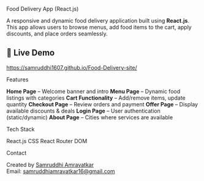  Food Delivery App (React.js)

A responsive and dynamic food delivery application built using **React.js**. This app allows users to browse menus, add food items to the cart, apply discounts, and place orders seamlessly.

## 🚀 Live Demo
https://samruddhi1607.github.io/Food-Delivery-site/

Features

 **Home Page** – Welcome banner and intro
 **Menu Page** – Dynamic food listings with categories
 **Cart Functionality** – Add/remove items, update quantity
 **Checkout Page** – Review orders and payment
 **Offer Page** – Display available discounts & deals
 **Login Page** – User authentication (static/dynamic)
 **About Page** – Cities where services are available

Tech Stack

React.js
CSS
React Router DOM

Contact

Created by [Samruddhi Amravatkar](https://www.linkedin.com/in/samruddhi-amravatkar-304918268/)  
Email: samruddhiamravatkar16@gmail.com

